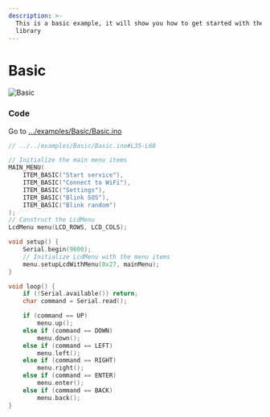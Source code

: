```yaml
---
description: >-
  This is a basic example, it will show you how to get started with the LcdMenu
  library
---
```


# Basic

<div align="left">

<img src="https://i.imgur.com/nViET8b.gif" alt="Basic">

</div>

### Code

Go to [.../examples/Basic/Basic.ino](https://github.com/forntoh/LcdMenu/tree/master/examples/Basic/Basic.ino)

```cpp
// ../../examples/Basic/Basic.ino#L35-L68

// Initialize the main menu items
MAIN_MENU(
    ITEM_BASIC("Start service"),
    ITEM_BASIC("Connect to WiFi"),
    ITEM_BASIC("Settings"),
    ITEM_BASIC("Blink SOS"),
    ITEM_BASIC("Blink random")
);
// Construct the LcdMenu
LcdMenu menu(LCD_ROWS, LCD_COLS);

void setup() {
    Serial.begin(9600);
    // Initialize LcdMenu with the menu items
    menu.setupLcdWithMenu(0x27, mainMenu);
}

void loop() {
    if (!Serial.available()) return;
    char command = Serial.read();

    if (command == UP)
        menu.up();
    else if (command == DOWN)
        menu.down();
    else if (command == LEFT)
        menu.left();
    else if (command == RIGHT)
        menu.right();
    else if (command == ENTER)
        menu.enter();
    else if (command == BACK)
        menu.back();
}
```
